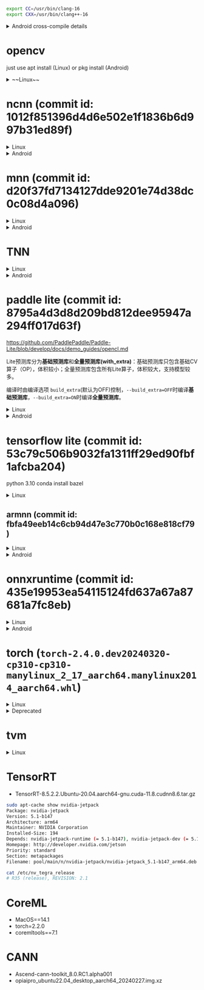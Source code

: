 ```bash
export CC=/usr/bin/clang-16
export CXX=/usr/bin/clang++-16
```

<details>
<summary>Android cross-compile details</summary>

```bash
# 6. (可选) 删除 debug 编译参数，减小二进制体积 参照 https://github.com/android/ndk/issues/243
# 用编辑器打开 $ANDROID_NDK/build/cmake/android.toolchain.cmake 删除 "-g" 这行
# 或者打开 $ANDROID_NDK/build/cmake/android-legacy.toolchain.cmake (Android NDK r23c及以上版本) 执行同样的操作
list(APPEND ANDROID_COMPILER_FLAGS
  -g
  -DANDROID
  ...
```
</details>

# opencv

just use apt install (Linux) or pkg install (Android)

<details>
<summary>~~Linux~~</summary>

- [OpenCV Basics - Others](https://wykvictor.github.io/2018/08/01/OpenCV-6.html)
- [rebuild your opencv4 from source with "add_definitions(-D_GLIBCXX_USE_CXX11_ABI=0)", have fun.](https://github.com/opencv/opencv/issues/13000#issuecomment-452150611)

```bash
git clone https://github.com/opencv/opencv.git --depth=1
cd opencv
mkdir build && cd build
cmake -D CMAKE_INSTALL_PREFIX=../install ..
make install -j`nproc`
cd ../install
vim opencv4.pc
export PKG_CONFIG_PATH=/opencv/install
```

`vim CMakeLists.txt`

```diff
diff --git a/CMakeLists.txt b/CMakeLists.txt
index 40d80e1..c7019c1 100644
--- a/CMakeLists.txt
+++ b/CMakeLists.txt
@@ -554,6 +554,7 @@ if(ENABLE_IMPL_COLLECTION)
   add_definitions(-DCV_COLLECT_IMPL_DATA)
 endif()

+add_definitions(-D_GLIBCXX_USE_CXX11_ABI=0)
 if(OPENCV_DISABLE_FILESYSTEM_SUPPORT)
   add_definitions(-DOPENCV_HAVE_FILESYSTEM_SUPPORT=0)
 endif()

```

```log
# Package Information for pkg-config

Name: OpenCV
Description: Open Source Computer Vision Library
Version: 4.8.0
Libs: -L/opencv/install/lib -lopencv_imgproc -lopencv_imgcodecs -lopencv_core -lopencv_dnn
Libs.private: -ldl -lm -lpthread -lrt
Cflags: -I/opencv/install/include/opencv4
```
</details>

# ncnn (commit id: 1012f851396d4d6e502e1f1836b6d997b31ed89f)

<details>
<summary>Linux</summary>

```bash
# will use openmp lib to enable multi-threads
sudo apt install libomp-16-dev
git clone https://github.com/Tencent/ncnn.git #--depth=1
cd ncnn
#git submodule sync
git submodule update --init --recursive
mkdir -p build && cd build
export LDFLAGS="-L/usr/lib/llvm-16/lib"
export CPPFLAGS="-I/usr/lib/llvm-16/include"
/usr/bin/cmake -D NCNN_SHARED_LIB=ON -D NCNN_VULKAN=ON .. -D CMAKE_BUILD_TYPE=Release \
-D CMAKE_INSTALL_PREFIX=../install -D NCNN_BUILD_BENCHMARK=OFF
make install -j`nproc`
```

```bash
# conda activate # use conda env
cd tools/pnnx
# pip install torch
# remove protobuf & libprotobuf package
mkdir build && cd build
cmake ..
make -j`nproc`
```
</details>

<details>
<summary>Android</summary>

```bash
export ANDROID_NDK=$PWD/android-ndk-r22b
mkdir build && cd build
cmake -DCMAKE_TOOLCHAIN_FILE="$ANDROID_NDK/build/cmake/android.toolchain.cmake" \
    -DANDROID_ABI="arm64-v8a" \
    -DANDROID_PLATFORM=android-24 -DNCNN_VULKAN=ON .. \
    -D CMAKE_INSTALL_PREFIX=../install -D NCNN_SHARED_LIB=ON

make install -j`nproc`
```

</details>

# mnn (commit id: d20f37fd7134127dde9201e74d38dc0c08d4a096)

<details>
<summary>Linux</summary>

```bash
git clone https://github.com/alibaba/MNN.git #--depth=1
cd MNN
mkdir -p build && build
cmake -D CMAKE_BUILD_TYPE=Release -D MNN_VULKAN=ON -D MNN_OPENCL=ON .. \
-D CMAKE_INSTALL_PREFIX=../install -D MNN_SEP_BUILD=OFF -D MNN_ARM82=ON #-D MNN_OPENGL=ON
make install -j`nproc`

-D MNN_BUILD_CONVERTER=ON
-D MNN_BUILD_BENCHMARK=ON
-D MNN_BUILD_DEMO=ON
-D MNN_BUILD_QUANTOOLS=ON
```

```diff
diff --git a/CMakeLists.txt b/CMakeLists.txt
index a5b42a7..a5294ea 100644
--- a/CMakeLists.txt
+++ b/CMakeLists.txt
@@ -267,7 +267,7 @@ if(CMAKE_SYSTEM_NAME MATCHES "^Linux")
     set(CMAKE_CXX_FLAGS "${CMAKE_CXX_FLAGS} -D__STRICT_ANSI__")
     if (CMAKE_CXX_COMPILER_ID STREQUAL "Clang")
       # This is to workaround libgcc.a
-      set(CMAKE_CXX_FLAGS "${CMAKE_CXX_FLAGS} -stdlib=libc++")
+      # set(CMAKE_CXX_FLAGS "${CMAKE_CXX_FLAGS} -stdlib=libc++")
     endif()
     if(CMAKE_SYSTEM_PROCESSOR MATCHES "^armv7")
         add_definitions(-mfpu=neon)    #please define in project/cross-compile/arm.toolchain.cmake
```

```diff
diff --git a/source/backend/opencl/core/OpenCLBackend.cpp b/source/backend/opencl/core/OpenCLBackend.cpp
index 4457595..3f3ed91 100644
--- a/source/backend/opencl/core/OpenCLBackend.cpp
+++ b/source/backend/opencl/core/OpenCLBackend.cpp
@@ -467,7 +467,8 @@ Execution* OpenCLBackend::onCreate(const std::vector<Tensor*>& inputs, const std
         #endif
         return NULL;
     }
-    if (iter == creators->end()) {
+    // if (op->type() == 77) printf("op 77\n");
+    if (iter == creators->end() || mPrecision != BackendConfig::Precision_High && op->type() == 77) {
         mDevideOpRecord = true;
         #ifdef OPENCL_FALLBACK_LOG
         if (nullptr != op->name()) {
```

</details>

<details>
<summary>Android</summary>

```bash
## way 1: native build
#pkg install mesa-dev # for opengl
cmake -D CMAKE_BUILD_TYPE=Release -D MNN_USE_LOGCAT=false -D MNN_VULKAN=ON -D MNN_OPENCL=ON .. \
-D CMAKE_INSTALL_PREFIX=../install -DMNN_BUILD_FOR_ANDROID_COMMAND=true -DNATIVE_LIBRARY_OUTPUT=. -DNATIVE_INCLUDE_OUTPUT=.  -D MNN_SEP_BUILD=OFF -D MNN_ARM82=ON #-D MNN_OPENGL=ON
make install -j`nproc`
## way 2: cross build
cd project/android
vim build_64.sh
#######################################################
#!/bin/bash
cmake ../../../ \
-DCMAKE_TOOLCHAIN_FILE=$ANDROID_NDK/build/cmake/android.toolchain.cmake \
-DCMAKE_BUILD_TYPE=Release \
-DANDROID_ABI="arm64-v8a" \
-DMNN_USE_LOGCAT=false \
-DANDROID_PLATFORM=android-24  \
-DMNN_BUILD_FOR_ANDROID_COMMAND=true \
-D MNN_OPENCL=ON -D MNN_VULKAN=ON -D MNN_ARM82=ON -D MNN_NNAPI=ON\
-D MNN_SEP_BUILD=OFF -D CMAKE_INSTALL_PREFIX=../install \
-DNATIVE_LIBRARY_OUTPUT=. -DNATIVE_INCLUDE_OUTPUT=.

-D MNN_BUILD_BENCHMARK=ON

make install -j32
#######################################################
export ANDROID_NDK=<prefix>/android-ndk-r22b
mkdir build && cd build && ../build_64.sh
```
</details>

# TNN

<details>
<summary>Linux</summary>

```bash
git clone https://github.com/Tencent/TNN.git # --depth=1

sudo apt install protobuf-compiler
sudo apt install libprotoc-dev
sudo apt install libomp-16-dev # also for runtime
export LDFLAGS="-L/usr/lib/llvm-16/lib"
export CPPFLAGS="-I/usr/lib/llvm-16/include"
# see https://github.com/YingkunZhou/EdgeTransformerPerf/wiki/tnn for more details
mkdir -p build && cd build
cmake -D CMAKE_BUILD_TYPE=Release \
-D CMAKE_SYSTEM_NAME=Linux \
-D CMAKE_C_COMPILER=clang-16 \
-D CMAKE_CXX_COMPILER=clang++-16 \
-D TNN_ARM_ENABLE=ON \
-D TNN_ARM82_ENABLE=ON \
-D TNN_TEST_ENABLE=ON \
-D TNN_CPU_ENABLE=ON \
-D TNN_RK_NPU_ENABLE=OFF \
-D TNN_OPENMP_ENABLE=ON \
-D TNN_OPENCL_ENABLE=ON \
-D CMAKE_SYSTEM_PROCESSOR=aarch64 \
-D CMAKE_INSTALL_PREFIX=../install \
-D TNN_BUILD_SHARED=ON .. \
# -D TNN_CUDA_ENABLE=ON -D TNN_TENSORRT_ENABLE=ON

make -j`nproc`

mkdir -p ../install/include && mkdir -p ../install/lib
cp -a libTNN.so* ../install/lib
cp -r ../include/tnn ../install/include
---

cd TNN/tools/convert2tnn
./build.sh
```

```diff
diff --git a/source/tnn/device/cuda/CMakeLists.txt b/source/tnn/device/cuda/CMakeLists.txt
index 03dc534..9be59fb 100644
--- a/source/tnn/device/cuda/CMakeLists.txt
+++ b/source/tnn/device/cuda/CMakeLists.txt
@@ -16,6 +16,7 @@ include_directories($ENV{CUDNN_ROOT_DIR}/include)

 set(TARGET_ARCH "-gencode arch=compute_75,code=sm_75 \
                  -gencode arch=compute_70,code=sm_70 \
+                 -gencode arch=compute_87,code=sm_87 \
                  -gencode arch=compute_61,code=sm_61 \
                  -gencode arch=compute_60,code=sm_60 \
                  -gencode arch=compute_53,code=sm_53")
diff --git a/source/tnn/utils/data_type_utils.cc b/source/tnn/utils/data_type_utils.cc
index 1b11af6..febf16f 100644
--- a/source/tnn/utils/data_type_utils.cc
+++ b/source/tnn/utils/data_type_utils.cc
@@ -15,6 +15,7 @@
 #include "tnn/utils/data_type_utils.h"
 #include <limits.h>
 #include "tnn/core/macro.h"
+#include <cstdint>

 namespace TNN_NS {


```

```diff
diff --git a/third_party/flatbuffers/src/idl_gen_rust.cpp b/third_party/flatbuffers/src/idl_gen_rust.cpp
index 455780cd..6082a02a 100644
--- a/third_party/flatbuffers/src/idl_gen_rust.cpp
+++ b/third_party/flatbuffers/src/idl_gen_rust.cpp
@@ -496,7 +496,6 @@ class RustGenerator : public BaseGenerator {
     // example: f(A, D::E)          -> super::D::E
     // does not include leaf object (typically a struct type).

-    size_t i = 0;
     std::stringstream stream;

     auto s = src->components.begin();
@@ -507,7 +506,6 @@ class RustGenerator : public BaseGenerator {
       if (*s != *d) { break; }
       ++s;
       ++d;
-      ++i;
     }

     for (; s != src->components.end(); ++s) { stream << "super::"; }
diff --git a/tools/converter/source/onnx/onnx_utils.h b/tools/converter/source/onnx/onnx_utils.h
index 27f42bed..403960eb 100644
--- a/tools/converter/source/onnx/onnx_utils.h
+++ b/tools/converter/source/onnx/onnx_utils.h
@@ -17,6 +17,7 @@

 #include <cassert>
 #include <vector>
+#include <cmath>

 #include "onnx.pb.h"
 #include "onnx_proxy_graph.h"
diff --git a/tools/dynamic_range_quantization/utils.h b/tools/dynamic_range_quantization/utils.h
index 3de8d35d..0574b318 100644
--- a/tools/dynamic_range_quantization/utils.h
+++ b/tools/dynamic_range_quantization/utils.h
@@ -13,6 +13,7 @@
 // specific language governing permissions and limitations under the License.
 #include "tnn/core/macro.h"
 #include "tnn/interpreter/raw_buffer.h"
+#include <cmath>

 namespace TNN_NS {

diff --git a/tools/onnx2tnn/src/core/onnx_fuse/onnx2tnn_fuse_gelu.cc b/tools/onnx2tnn/src/core/onnx_fuse/onnx2tnn_fuse_gelu.cc
index 04f888eb..b3716387 100644
--- a/tools/onnx2tnn/src/core/onnx_fuse/onnx2tnn_fuse_gelu.cc
+++ b/tools/onnx2tnn/src/core/onnx_fuse/onnx2tnn_fuse_gelu.cc
@@ -13,6 +13,7 @@
 // specific language governing permissions and limitations under the License.

 #include <algorithm>
+#include <cmath>

 #include "onnx2tnn.h"

```
</details>

<details>
<summary>Android</summary>

```bash
mkdir build && cd build
cmake \
-D CMAKE_TOOLCHAIN_FILE=$ANDROID_NDK/build/cmake/android.toolchain.cmake \
-D ANDROID_ABI="arm64-v8a" \
-D ANDROID_PLATFORM=android-24 \
-D BUILD_FOR_ANDROID_COMMAND=true \
-D TNN_ARM_ENABLE=ON \
-D TNN_ARM82_ENABLE=ON \
-D TNN_TEST_ENABLE=ON \
-D TNN_CPU_ENABLE=ON \
-D TNN_RK_NPU_ENABLE=OFF \
-D TNN_OPENMP_ENABLE=ON \
-D TNN_OPENCL_ENABLE=ON \
-D CMAKE_SYSTEM_PROCESSOR=aarch64 \
-D CMAKE_INSTALL_PREFIX=../install \
-D TNN_BUILD_SHARED=ON ..

make -j`nproc`

mkdir -p ../install/include && mkdir -p ../install/lib
cp -a libTNN.so* ../install/lib
cp -r ../include/tnn ../install/include
```
</details>

# paddle lite (commit id: 8795a4d3d8d209bd812dee95947a294ff017d63f)

https://github.com/PaddlePaddle/Paddle-Lite/blob/develop/docs/demo_guides/opencl.md

Lite预测库分为**基础预测库**和**全量预测库(with_extra)**：基础预测库只包含基础CV算子（OP），体积较小；全量预测库包含所有Lite算子，体积较大，支持模型较多。

编译时由编译选项 `build_extra`(默认为OFF)控制，`--build_extra=OFF`时编译**基础预测库**，`--build_extra=ON`时编译**全量预测库**。

<details>
<summary>Linux</summary>

build_linux.sh: NUM_PROC=32

```bash
git clone https://github.com/PaddlePaddle/Paddle-Lite.git #--depth=1
cd Paddle-Lite
./lite/tools/build_linux.sh --arch=armv8 --with_extra=ON --toolchain=clang \
--with_exception=ON --with_opencl=ON --with_arm82_fp16=ON
### for cortex-a73 and below
./lite/tools/build_linux.sh --arch=armv8 --with_extra=ON --toolchain=clang \
--with_exception=ON --with_opencl=ON #--with_arm82_fp16=ON
```

```diff
--- a/lite/tools/build_linux.sh
+++ b/lite/tools/build_linux.sh
@@ -344,9 +344,6 @@ function make_publish_so {
         build_dir=${build_dir}.kunlunxin_xpu
     fi

-    if [ -d $build_dir ]; then
-        rm -rf $build_dir
-    fi
     mkdir -p $build_dir
     cd $build_dir
```

[how to convert model](https://github.com/YingkunZhou/EdgeTransformerPerf/wiki/paddlelite#how-to-convert-model)

```bash
./lite/tools/build.sh build_optimize_tool
```

```diff
diff --git a/src/google/protobuf/compiler/java/java_file.cc b/src/google/protobuf/compiler/java/java_file.cc
index 3cbc530eb..0eb0da19a 100644
--- a/src/google/protobuf/compiler/java/java_file.cc
+++ b/src/google/protobuf/compiler/java/java_file.cc
@@ -65,7 +65,7 @@ namespace java {
 namespace {

 struct FieldDescriptorCompare {
-  bool operator ()(const FieldDescriptor* f1, const FieldDescriptor* f2) {
+  bool operator ()(const FieldDescriptor* f1, const FieldDescriptor* f2) const {
     if(f1 == NULL) {
       return false;
     }
```

</details>

<details>
<summary>Android</summary>

```bash
export NDK_ROOT=$PWD/android-ndk-r22b
./lite/tools/build_android.sh --arch=armv8 --with_extra=ON --toolchain=clang \
--with_exception=ON --with_opencl=ON --with_java=OFF --android_api_level=24 --with_arm82_fp16=ON
```

build_android.sh: NUM_PROC=32

</details>

# tensorflow lite (commit id: 53c79c506b9032fa1311ff29ed90fbf1afcba204)

python 3.10 conda install bazel

<details>
<summary>Linux</summary>

```bash
# use conda in order to use bazel. By the way, I dislike bazel
conda activate
conda install bazel==6.3.0 --yes
git clone https://github.com/google/flatbuffers.git #--depth=1
git clone https://github.com/tensorflow/tensorflow.git #--depth=1
export BASEDIR=$PWD
cd tensorflow
./configure
# choose clang, and use -O3 option
bazel build --verbose_failures -c opt //tensorflow/lite:tensorflowlite --define tflite_with_xnnpack=true --define tflite_with_xnnpack_qs8=true # --jobs 8 #--define xnn_enable_qs8=true
bazel build --verbose_failures -c opt --config=monolithic tensorflow/lite/delegates/flex:tensorflowlite_flex --define tflite_with_xnnpack=true --define tflite_with_xnnpack_qs8=true # --jobs 8

mkdir -p install/include/tensorflow
cp -r tensorflow/lite install/include/tensorflow
cp -r tensorflow/core install/include/tensorflow # for armnn
cp -r $BASEDIR/flatbuffers/include/flatbuffers install/include
mkdir -p install/include/armnn
cp -r $BASEDIR/armnn/include  install/include/armnn
cp -r $BASEDIR/armnn/delegate install/include/armnn
find install/include/ ! \( -name '*.h*' \) -type f -exec rm -f {} +

mkdir -p install/lib
cp bazel-bin/tensorflow/lite/libtensorflowlite.so install/lib
cp bazel-bin/tensorflow/lite/delegates/flex/libtensorflowlite_flex.so install/lib
#armnn
cp bazel-bin/libtensorflow_lite_all.so  install/lib
cp -a $BASEDIR/armnn/build/libarmnn.so* install/lib
cp -a $BASEDIR/armnn/build/delegate/libarmnnDelegate.so*  install/lib
#flatbuffer
cp -a $BASEDIR/flatbuffers/install/lib/libflatbuffers.so* install/lib

## gpu support
# sudo apt install libgles2-mesa-dev libegl1-mesa-dev xorg-dev
bazel build -s -c opt --copt -DMESA_EGL_NO_X11_HEADERS --copt -DEGL_NO_X11 tensorflow/lite/delegates/gpu:libtensorflowlite_gpu_delegate.so
cp bazel-bin/tensorflow/lite/delegates/gpu/libtensorflowlite_gpu_delegate.so install/lib

## optional
bazel build -c opt --config=monolithic tensorflow/lite/tools/benchmark:benchmark_model_plus_flex --jobs 8
mkdir -p install/bin
cp bazel-bin/tensorflow/lite/tools/benchmark/benchmark_model_plus_flex install/bin
```

</details>

## armnn (commit id: fbfa49eeb14c6cb94d47e3c770b0c168e818cf79)

<details>
<summary>Linux</summary>

```log
vim BUILD

cc_binary(
     name = "libtensorflow_lite_all.so",
     linkshared = 1,
     deps = [
         "//tensorflow/lite:framework",
         "//tensorflow/lite/kernels:builtin_ops",
     ],
)
```

```bash
bazel build --config=opt --config=monolithic --strip=always libtensorflow_lite_all.so
cd $BASEDIR/flatbuffers
mkdir build && cd build
cmake .. -D CMAKE_INSTALL_PREFIX=../install -D FLATBUFFERS_BUILD_SHAREDLIB=ON
make install -j32
cd $BASEDIR
git clone https://review.mlplatform.org/ml/ComputeLibrary #--depth=1
cd ComputeLibrary/
# git checkout <tag_name> # e.g. v20.11
# The machine used for this guide only has a Neon CPU which is why I only have "neon=1" but if
# your machine has an arm Gpu you can enable that by adding `opencl=1 embed_kernels=1 to the command below
scons arch=arm64-v8a neon=1 extra_cxx_flags="-fPIC" benchmark_tests=0 validation_tests=0 -j 32
scons arch=arm64-v8.2-a neon=1 extra_cxx_flags="-fPIC" benchmark_tests=0 validation_tests=0 -j 32
scons arch=arm64-v8a neon=1 opencl=1 embed_kernels=1 extra_cxx_flags="-fPIC" benchmark_tests=0 validation_tests=0 -j 32
scons arch=arm64-v8.2-a neon=1 opencl=1 embed_kernels=1 extra_cxx_flags="-fPIC" benchmark_tests=0 validation_tests=0 -j 32
```

Here we use arm linux env natively.

```diff
--- a/SConstruct
+++ b/SConstruct
@@ -373,7 +373,7 @@ else: # NONE "multi_isa" builds
-if 'x86' not in env['arch']:
+if 'arm' not in env['arch']:
     if env['estate'] == '32':
         if env['os'] == 'linux':
             auto_toolchain_prefix = "arm-linux-gnueabihf-" if 'v7' in env['arch'] else "armv8l-linux-gnueabihf-"
```

```bash
conda activate # bazel env will give java support!
cd $BASEDIR
git clone "https://review.mlplatform.org/ml/armnn" --depth=1
cd armnn
# git checkout <branch_name> # e.g. branches/armnn_20_11
mkdir build && cd build
# if you've got an arm Gpu add `-DARMCOMPUTECL=1` to the command below
cmake .. -DARMCOMPUTE_ROOT=$BASEDIR/ComputeLibrary \
         -DBUILD_UNIT_TESTS=0 \
         -DBUILD_ARMNN_TFLITE_DELEGATE=1 \
         -DTENSORFLOW_ROOT=$BASEDIR/tensorflow \
         -DTFLITE_LIB_ROOT=$BASEDIR/tensorflow/bazel-bin \
         -DFLATBUFFERS_ROOT=$BASEDIR/flatbuffers/install \
         -DCMAKE_CXX_FLAGS="-Wno-error=missing-field-initializers -Wno-error=deprecated-declarations" \
         -DARMCOMPUTENEON=1 -DARMCOMPUTECL=1
make -j32
```

</details>


<details>
<summary>Android</summary>

For armnn, pre-download all repos latest

```diff
diff --git a/scripts/build_android_ndk_guide.sh b/scripts/build_android_ndk_guide.sh
index a364d4d..d260528 100755
--- a/scripts/build_android_ndk_guide.sh
+++ b/scripts/build_android_ndk_guide.sh
@@ -110,14 +110,14 @@ function GetAndBuildCmake319 {
 function GetAndBuildFlatbuffers {
     cd $WORKING_DIR

-    if [[ ! -d flatbuffers-23.5.26 ]]; then
+    if [[ ! -d flatbuffers ]]; then
         echo "+++ Getting Flatbuffers"
         wget https://github.com/google/flatbuffers/archive/v23.5.26.tar.gz
         tar xf v23.5.26.tar.gz
     fi
     #Build FlatBuffers
     echo "+++ Building x86 Flatbuffers library"
-    cd $WORKING_DIR/flatbuffers-23.5.26
+    cd $WORKING_DIR/flatbuffers

     rm -f CMakeCache.txt

@@ -135,7 +135,7 @@ function GetAndBuildFlatbuffers {
     make all install -j16

     echo "+++ Building Android Flatbuffers library"
-    cd $WORKING_DIR/flatbuffers-23.5.26
+    cd $WORKING_DIR/flatbuffers

     rm -f CMakeCache.txt

@@ -211,7 +211,7 @@ function GetAndBuildComputeLibrary {
     cd $WORKING_DIR/ComputeLibrary

     echo "+++ Building Compute Library"
-    scons toolchain_prefix=llvm- compiler_prefix=aarch64-linux-android$ANDROID_API- arch=arm64-v8a neon=$ACL_NEON opencl=$ACL_CL embed_kernels=$ACL_CL extra_cxx_flags="-fPIC" \
+    scons toolchain_prefix=llvm- compiler_prefix=aarch64-linux-android$ANDROID_API- arch=arm64-v8.2-a neon=$ACL_NEON opencl=$ACL_CL embed_kernels=$ACL_CL extra_cxx_flags="-fPIC" \
     benchmark_tests=0 validation_tests=0 os=android -j16
 }

```

```bash
./armnn/scripts/build_android_ndk_guide.sh
```

For tflite

```bash
# prepare ndk
wget https://dl.google.com/android/repository/android-ndk-r25-linux.zip
unzip android-ndk-r25-linux.zip
wget https://mirrors.cloud.tencent.com/AndroidSDK/commandlinetools-linux-8512546_latest.zip
unzip commandlinetools-linux-8512546_latest.zip
mkdir android-sdk && cd android-sdk
mkdir cmdline-tools
mv ../cmdline-tools/ cmdline-tools/latest
./cmdline-tools/latest/bin/sdkmanager "platform-tools" "platforms;android-33" "build-tools;34.0.0"
# prepare sdk
cd tensorflow
./configure
# compiler use gcc, if use clang, some normal headers cannot find!!!
# api choose 30

## build xnnpack
bazel build --verbose_failures -c opt --config=android_arm64 //tensorflow/lite:tensorflowlite --define tflite_with_xnnpack=true --define tflite_with_xnnpack_qs8=true
bazel build --verbose_failures -c opt --config=android_arm64 --config=monolithic tensorflow/lite/delegates/flex:tensorflowlite_flex --define tflite_with_xnnpack=true --define tflite_with_xnnpack_qs8=true

## build gpu
bazel build -c opt --config=android_arm64 tensorflow/lite/delegates/gpu:libtensorflowlite_gpu_delegate.so

## build nnapi
bazel build -c opt --config=android_arm64 //tensorflow/lite/nnapi:nnapi_util
bazel build -c opt --config=android_arm64 //tensorflow/lite/nnapi:nnapi_implementation
bazel build -c opt --config=android_arm64 //tensorflow/lite/delegates/nnapi:nnapi_delegate_no_nnapi_implementation

mkdir -p install/include/tensorflow
cp -r tensorflow/lite install/include/tensorflow
cp -r tensorflow/core install/include/tensorflow # for armnn
cp -r $BASEDIR/flatbuffers/include/flatbuffers install/include
mkdir -p install/include/armnn
cp -r $BASEDIR/armnn/include  install/include/armnn
cp -r $BASEDIR/armnn/delegate install/include/armnn
find install/include/ ! \( -name '*.h*' \) -type f -exec rm -f {} +

mkdir -p install/lib
cp bazel-bin/tensorflow/lite/libtensorflowlite.so install/lib
cp bazel-bin/tensorflow/lite/delegates/flex/libtensorflowlite_flex.so install/lib
cp bazel-bin/tensorflow/lite/delegates/gpu/libtensorflowlite_gpu_delegate.so install/lib
cp bazel-bin/tensorflow/lite/nnapi/libnnapi_implementation.so install/lib
cp bazel-bin/tensorflow/lite/nnapi/libnnapi_util.so install/lib
cp bazel-bin/tensorflow/lite/delegates/nnapi/libnnapi_delegate_no_nnapi_implementation.so install/lib

#armnn
cp -a $BASEDIR/armnn/build/libarmnn.so* install/lib
cp -a $BASEDIR/armnn/build/delegate/libarmnnDelegate.so*  install/lib

```

</details>

# onnxruntime (commit id: 435e19953ea54115124fd637a67a87681a7fc8eb)

<details>
<summary>Linux</summary>

```bash
export BASEDIR=$PWD
git clone https://github.com/microsoft/onnxruntime.git --depth=1
cd onnxruntime
#git submodule sync
git submodule update --init --recursive
./build.sh --config Release --use_xnnpack --build_shared_lib --parallel --compile_no_warning_as_error --skip_tests # --use_dnnl
cd build/Linux/Release
## TO keep the directory structure the same as github release tar pacakge
DESTDIR=../onnxruntime make install -j`nproc`
cd ../onnxruntime
mv usr/local/include/onnxruntime/ include
mv usr/local/lib .
rm -rf usr

## onednn
# cp ../../../include/onnxruntime/core/providers/dnnl/dnnl_provider_options.h include
# cp -a ../Release/dnnl/install/* .

## acl
cd $BASEDIR
git clone https://github.com/ARM-software/ComputeLibrary.git -b v23.08 --depth 1 --shallow-submodules
scons arch=arm64-v8.2-a neon=1 extra_cxx_flags="-fPIC" benchmark_tests=0 validation_tests=0 -j 32 debug=0
cd -
./build.sh --config Release --use_xnnpack --use_acl --acl_home $BASEDIR/ComputeLibrary --acl_libs $BASEDIR/ComputeLibrary/build --build_shared_lib --parallel --compile_no_warning_as_error --skip_tests
cp -a ../../../../ComputeLibrary/build/*.so lib
cp ../../../include/onnxruntime/core/providers/acl/acl_provider_factory.h include
```

```diff
diff --git a/cmake/CMakeLists.txt b/cmake/CMakeLists.txt
index 34e7687..282123a 100644
--- a/cmake/CMakeLists.txt
+++ b/cmake/CMakeLists.txt
@@ -1134,18 +1134,13 @@ if (onnxruntime_USE_ACL OR onnxruntime_USE_ACL_1902 OR onnxruntime_USE_ACL_1905
         IMPORTED_NO_SONAME 1
         IMPORTED_LOCATION "${onnxruntime_ACL_LIBS}/libarm_compute.so")

-    add_library(arm_compute_core SHARED IMPORTED)
-    set_target_properties(arm_compute_core PROPERTIES
-        IMPORTED_NO_SONAME 1
-        IMPORTED_LOCATION "${onnxruntime_ACL_LIBS}/libarm_compute_core.so")
-
     add_library(arm_compute_graph SHARED IMPORTED)
     set_target_properties(arm_compute_graph PROPERTIES
         IMPORTED_NO_SONAME 1
         IMPORTED_LOCATION "${onnxruntime_ACL_LIBS}/libarm_compute_graph.so")
   endif()

-  list(APPEND onnxruntime_EXTERNAL_LIBRARIES arm_compute arm_compute_core arm_compute_graph)
+  list(APPEND onnxruntime_EXTERNAL_LIBRARIES arm_compute arm_compute_graph)

 endif()

@@ -1164,11 +1159,6 @@ if (onnxruntime_USE_ARMNN)
         IMPORTED_NO_SONAME 1
         IMPORTED_LOCATION "${onnxruntime_ACL_LIBS}/libarm_compute.so")

-    add_library(arm_compute_core SHARED IMPORTED)
-    set_target_properties(arm_compute_core PROPERTIES
-        IMPORTED_NO_SONAME 1
-        IMPORTED_LOCATION "${onnxruntime_ACL_LIBS}/libarm_compute_core.so")
-
     add_library(arm_compute_graph SHARED IMPORTED)
     set_target_properties(arm_compute_graph PROPERTIES
         IMPORTED_NO_SONAME 1
@@ -1182,7 +1172,7 @@ if (onnxruntime_USE_ARMNN)
         IMPORTED_LOCATION "${onnxruntime_ARMNN_LIBS}/libarmnn.so")
   endif()

-  list(APPEND onnxruntime_EXTERNAL_LIBRARIES armnn arm_compute arm_compute_core arm_compute_graph)
+  list(APPEND onnxruntime_EXTERNAL_LIBRARIES armnn arm_compute arm_compute_graph)
 endif()

 if (onnxruntime_USE_DNNL)
diff --git a/tools/ci_build/build.py b/tools/ci_build/build.py
index b2040b2..691b948 100644
--- a/tools/ci_build/build.py
+++ b/tools/ci_build/build.py
@@ -638,8 +638,8 @@ def parse_arguments():
     parser.add_argument(
         "--use_acl",
         nargs="?",
-        const="ACL_1905",
-        choices=["ACL_1902", "ACL_1905", "ACL_1908", "ACL_2002", "ACL_2308"],
+        const="ACL_2308",
+        choices=["ACL_2308"],
         help="Build with ACL for ARM architectures.",
     )
     parser.add_argument("--acl_home", help="Path to ACL home dir")
```

## Tensorrt

```bash
./build.sh --config Release --build_shared_lib --parallel --skip_tests --use_cuda --cuda_home /usr/local/cuda --cudnn_home /usr/local/cuda --use_tensorrt --tensorrt_home /usr/local/cuda --cmake_extra_defines onnxruntime_DISABLE_FLOAT8_TYPES=ON
```

</details>


<details>
<summary>Android</summary>

```bash
export BASEDIR=$PWD
export ANDROID_NDK=$BASEDIR/android-ndk-r26b
export ANDROID_SDK=$BASEDIR/android-sdk
cd onnxruntime
./build.sh --use_nnapi --use_xnnpack --use_acl --acl_home $BASEDIR/ComputeLibrary --acl_libs $BASEDIR/ComputeLibrary/build --use_qnn --qnn_home /opt/qcom --config Release --android --android_sdk_path $ANDROID_SDK --android_ndk_path $ANDROID_NDK --android_abi arm64-v8a --android_api 30 --build_shared_lib --parallel --compile_no_warning_as_error --skip_submodule_sync --skip_tests
cd build/Android/Release
## TO keep the directory structure the same as github release tar pacakge
DESTDIR=../onnxruntime make install -j`nproc`
cd ../onnxruntime
mv usr/local/include/onnxruntime/ include
mv usr/local/lib .
rm -rf usr
cp -a /opt/qcom/aistack/qnn/2.19.0.240124/lib/aarch64-android/* lib
cp -a ../../../../ComputeLibrary/build/*.so lib
cp ../../../include/onnxruntime/core/providers/acl/acl_provider_factory.h include
cp ../../../include/onnxruntime/core/providers/nnapi/nnapi_provider_factory.h include
```

</details>

# torch (`torch-2.4.0.dev20240320-cp310-cp310-manylinux_2_17_aarch64.manylinux2014_aarch64.whl`)

<details>
<summary>Linux</summary>

**we finally use [aarch64_ci_build.sh](https://github.com/pytorch/builder/blob/main/aarch64_linux/aarch64_ci_build.sh) methods to build pytorch**

```dockerfile
FROM ubuntu:20.04
ARG default_py_version=3.8
ENV PY_VERSION="${default_py_version}"

RUN if ! [ "$(arch)" = "aarch64" ] ; then exit 1; fi

ENV TZ=Asia/Shanghai \
    DEBIAN_FRONTEND=noninteractive

RUN apt-get -y update
RUN apt-get -y upgrade
RUN apt-get -y install \
     accountsservice apport at autoconf bc build-essential cpufrequtils curl ethtool \
     g++-10 gcc-10 gettext-base gfortran-10 git iproute2 iputils-ping lxd libbz2-dev \
     libc++-dev libcgal-dev libffi-dev libfreetype6-dev libhdf5-dev libjpeg-dev \
     liblzma-dev libncurses5-dev libncursesw5-dev libopenblas-dev libopencv-dev libpng-dev \
     libreadline-dev libsox-fmt-all libsqlite3-dev libssl-dev libxml2-dev libxslt-dev locales \
     lsb-release lvm2 moreutils net-tools open-iscsi openjdk-8-jdk openssl pciutils policykit-1 \
     python${PY_VERSION} python${PY_VERSION}-dev python${PY_VERSION}-distutils python${PY_VERSION}-venv \
     python3-pip python-openssl rsync rsyslog snapd scons sox ssh sudo time udev unzip ufw \
     uuid-runtime vim wget xz-utils zip zlib1g-dev zsh

RUN update-alternatives --install /usr/bin/gcc gcc /usr/bin/gcc-10 1 && \
    update-alternatives --install /usr/bin/g++ g++ /usr/bin/g++-10 1 && \
    update-alternatives --install /usr/bin/gfortran gfortran /usr/bin/gfortran-10 1 && \
    update-alternatives --install /usr/bin/python python /usr/bin/python3 1 && \
    update-alternatives --install /usr/bin/pip pip /usr/bin/pip3 1

WORKDIR /work
```

编译ACL需要gcc>=10，不然会报错：`fatal error: arm_sve.h: No such file or directory`

```bash
docker build . -f Dockerfile -t <image name>
# --name set container name
docker run --name pytorch --hostname pytorch -v <mount local dir>:/work -it <image name> zsh
docker start pytorch
docker exec -it pytorch zsh

export CMAKE_BUILD_PARALLEL_LEVEL=4 # set thread number to build pytorch
# https://github.com/pytorch/pytorch/issues/29327
export USE_QNNPACK=ON
export USE_PYTORCH_QNNPACK=ON
export USE_MPI=0

DESIRED_PYTHON="3.8" ./aarch64_ci_build.sh

cd /pytorch
cp /acl/build/libarm_compute.so       /pytorch/torch/lib
cp /acl/build/libarm_compute_graph.so /pytorch/torch/lib
cp /acl/build/libarm_compute_core.so  /pytorch/torch/lib
# wget http://mirror.archlinuxarm.org/aarch64/extra/ openblas-0.3.26-3-aarch64.pkg.tar.xz
tar openblas-0.3.26-3-aarch64.pkg.tar.xz
cp usr/lib/libopenblas.so.0 /pytorch/torch/lib
rm -rf usr
tar czf torch.tar.gz torch/lib/*.so* torch/include
```

google search: Didn't find engine for operation quantized::conv2d_prepack NoQEngine
- https://github.com/pytorch/pytorch/issues/29327
- https://github.com/pytorch/pytorch/issues/76755

```diff
diff --git a/aten/src/ATen/Context.cpp b/aten/src/ATen/Context.cpp
index 1ec545d..63675a5 100644
--- a/aten/src/ATen/Context.cpp
+++ b/aten/src/ATen/Context.cpp
@@ -286,7 +286,7 @@ bool Context::hasLAPACK() {
 at::QEngine Context::qEngine() const {
   static auto _quantized_engine = []() {
     at::QEngine qengine = at::kNoQEngine;
-#if defined(C10_MOBILE) && defined(USE_PYTORCH_QNNPACK)
+#if defined(USE_PYTORCH_QNNPACK)
     qengine = at::kQNNPACK;
 #endif


```

</details>


<details>
<summary>Deprecated</summary>

pytorch 实在是太TM复杂了！！！而且还强烈依赖openblas库，对性能的影响非常敏感！！！

```bash
git clone https://github.com/google/shaderc --depth=1
cd shaderc
./utils/git-sync-deps
# git clone https://github.com/KhronosGroup/glslang.git third_party/glslang
## https://github.com/KhronosGroup/glslang#2-check-out-external-projects
cd third_party/glslang
git checkout 0c400f67fcf305869c5fb113dd296eca266c9725
cd ../..
mkdir build && cd build
cmake -DCMAKE_BUILD_TYPE=Release -DCMAKE_INSTALL_PREFIX="$(pwd)/install" ..
make install -j32
```

https://github.com/conda-forge/pytorch-cpu-feedstock/blob/main/recipe/conda_build_config.yaml

-- MKL_THREADING = OMP
-- Check OMP with lib /lib/aarch64-linux-gnu/libomp.so and flags -fopenmp=libomp -v
-- MKL_THREADING = OMP
-- Check OMP with lib /lib/aarch64-linux-gnu/libomp.so and flags -fopenmp=libomp -v
-- Found OpenMP_C: -fopenmp=libomp
-- Found OpenMP_CXX: -fopenmp=libomp
-- Found OpenMP: TRUE
-- Adding OpenMP CXX_FLAGS: -fopenmp=libomp
-- Will link against OpenMP libraries: /lib/aarch64-linux-gnu/libomp.so

```bash
sudo apt install libomp-14-dev
cd /usr/lib/aarch64-linux-gnu
sudo ln -s ../llvm-14/lib/libomp.so libomp.so
# pytorch not adjust to clang-16 very much!!!
export CC=/usr/bin/clang-14
export CXX=/usr/bin/clang++-14
#if no ubuntu or no root:
#  wget https://github.com/llvm/llvm-project/releases/download/llvmorg-14.0.6/clang+llvm-14.0.6-aarch64-linux-gnu.tar.xz
#  tar xf clang+llvm-14.0.6-aarch64-linux-gnu.tar.xz
#  export CC=$PWD/clang+llvm-14.0.6-aarch64-linux-gnu/bin/clang
#  export CXX=$PWD/clang+llvm-14.0.6-aarch64-linux-gnu/bin/clang++
#  export LIBRARY_PATH=$PWD/clang+llvm-14.0.6-aarch64-linux-gnu/lib
#  export LD_LIBRARY_PATH=$PWD/clang+llvm-14.0.6-aarch64-linux-gnu/lib
conda create -n pytorch python=3.10 pip
conda activate pytorch
pip install pyyaml
pip install numpy # to enable USE_NUMPY by default
##########
# first you should know how to get pytorch easily
# conda install pytorch # will downlowd libopenblasp-r0.3.23.so which we will needed
pip install timm # will install pytorch and its dependency
##########
git clone https://github.com/pytorch/pytorch --depth=1
#git submodule sync
git submodule update --init --recursive
cd pytorch
python setup.py clean
#export PATH=$HOME/work/shaderc/build/install/bin:$PATH
#BUILD_BINARY=ON BUILD_TEST=0 USE_CUDA=0 USE_VULKAN=1 python setup.py bdist_wheel
BUILD_BINARY=ON BUILD_TEST=0 USE_CUDA=0 python setup.py bdist_wheel
```

```python
import torch
print(*torch.__config__.show().split("\n"), sep="\n")
```

note:
1. use BLAS lib will get 2x performance
2. but unfortunately, the system openblas which installed by `apt install libopenblas-dev` is buggy!!!
```bash
wget http://mirror.archlinuxarm.org/aarch64/extra/openblas-0.3.24-2-aarch64.pkg.tar.xz
tar xf openblas-0.3.24-2-aarch64.pkg.tar.xz
export LD_LIBRARY_PATH=$PWD/usr/lib
```
3. here we use libopenblas.so which contains in [torch-2.1.0.dev20230825-cp310-cp310-manylinux_2_17_aarch64.manylinux2014_aarch64.whl](https://github.com/YingkunZhou/EdgeTransformerPerf/releases/download/v0.0/torch-2.1.0.dev20230825-cp310-cp310-manylinux_2_17_aarch64.manylinux2014_aarch64.whl)

## build with ACL acc

```bash
# https://github.com/aws/aws-graviton-getting-started/blob/main/machinelearning/pytorch.md

export ACL_ROOT_DIR=$HOME/work/ComputeLibrary
export USE_MKLDNN=ON USE_MKLDNN_ACL=ON USE_CUDA=0 BUILD_TEST=0
python setup.py bdist_wheel
```
- https://github.com/aws/aws-graviton-getting-started/blob/main/machinelearning/pytorch.md
- **[the offical methods we choose](https://github.com/pytorch/builder/blob/main/aarch64_linux/build_aarch64_wheel.py)**
- https://github.com/pytorch/pytorch/issues/51039
- https://hub.docker.com/r/armswdev/pytorch-arm-neoverse
- https://github.com/pytorch/xla/blob/master/scripts/build_torch_wheels.sh
- [As for why I want to know this, I want to compile pytorch in the source code to link my self-installed ACLs and find that it is much slower than the torch installed using pip, under the same version of torch.](https://github.com/pytorch/pytorch/issues/97421)
- https://download.pytorch.org/whl/nightly/torch/


- https://github.com/ARM-software/Tool-Solutions/tree/main/docker/pytorch-aarch64
- [Docker必备六大国内镜像](https://segmentfault.com/a/1190000023117518)
https://cr.console.aliyun.com/cn-hangzhou/instances/mirrors


```json
# cat /etc/docker/daemon.json
{
    "max-concurrent-downloads": 1,
    "registry-mirrors": [
        "https://xxx.mirror.aliyuncs.com"
    ]
}
```

```bash
sudo systemctl daemon-reload
sudo systemctl restart docker
```


- [Setup the proxy for Dockerfile building](https://dev.to/zyfa/setup-the-proxy-for-dockerfile-building--4jc8)
```diff
diff --git a/docker/pytorch-aarch64/Dockerfile b/docker/pytorch-aarch64/Dockerfile
index 78334c6..5484033 100644
--- a/docker/pytorch-aarch64/Dockerfile
+++ b/docker/pytorch-aarch64/Dockerfile
@@ -25,6 +25,8 @@ ARG default_py_version=3.10
 FROM ubuntu:22.04 AS pytorch-base
 ARG default_py_version
 ENV PY_VERSION="${default_py_version}"
+ENV http_proxy http://xxx:xxx
+ENV https_proxy http://xxx:xxx

 RUN if ! [ "$(arch)" = "aarch64" ] ; then exit 1; fi

```

</details>


# tvm

<details>
<summary>Linux</summary>

### build host server runtime (we use 13700K)

- nnpack
```bash
git clone --recursive ​https://github.com/Maratyszcza/NNPACK.git
cd NNPACK
# Add PIC option in CFLAG and CXXFLAG to build NNPACK shared library
sed -i "s|gnu99|gnu99 -fPIC|g" CMakeLists.txt
sed -i "s|gnu++11|gnu++11 -fPIC|g" CMakeLists.txt
mkdir build
cd build
cmake -G Ninja -D BUILD_SHARED_LIBS=ON .. -D CMAKE_INSTALL_PREFIX=$PWD/../install -D CMAKE_INSTALL_LIBDIR=lib
ninja; ninja install
```

- tvm (version: v0.14.0)
```bash
conda create -n tvm_py39 python=3.9
conda activate tvm_py39
git clone --recursive https://github.com/apache/tvm tvm
mkdir build
cd build
export NNPACK_PATH=<location dir of nnpack>/NNPACK/install
cp ../cmake/config.cmake .
sed -i 's/set(USE_CUDA OFF)/set(USE_CUDA ON)/' config.cmake
sed -i 's/set(USE_LLVM OFF)/set(USE_LLVM ON)/' config.cmake
sed -i 's/set(USE_NNPACK OFF)/set(USE_NNPACK ON)/' config.cmake
cmake .. -G Ninja -D NNPACK_PATH=$NNPACK_PATH
ninja
```

- build device client runtime

```bash
git clone --recursive https://github.com/apache/tvm tvm
cd tvm
# if want to use opencl
sed -i "s/USE_OPENCL OFF/USE_OPENCL ON/" cmake/config.cmake
mkdir build
cp cmake/config.cmake build
cd build
cmake ..
make runtime -j`nproc`
mkdir ../install
cd ../install
cp -r ../include .
cp -r ../3rdparty/dlpack/include/dlpack include
cp -r ../3rdparty/dmlc-core/include/dmlc include
mkdir lib
cp ../build/libtvm_runtime.so lib
cd ../..
tar czf tvm.tar.gz tvm/install
# and then copy tvm.tar.gz the the test machine EdgeTransformerPerf/.libs folder, and `tar xf` to set the tvm runtime
```

### begin to compile and tune models

```bash
export TVM_HOME=<tvm path>
export YTHONPATH=$TVM_HOME/python
python -m tvm.exec.rpc_tracker --host=0.0.0.0 --port=9190
###------------------------setting in remote edge devices
export TVM_NUM_THREADS=1
export PYTHONPATH=<tvm path>/python
taskset -c 5 python -m tvm.exec.rpc_server --tracker=192.168.3.170:9190 --key=<the device name like:orpi5b>
###------------------------query in host server
python -m tvm.exec.query_rpc_tracker --host=0.0.0.0  --port 9190
```

```python
for dev in ["orpi5b", "m1", "vim3l"]
for model in ['efficientformerv2_s0', 'SwiftFormer_XS', 'edgenext_xx_small', 'mobilevitv2_050', 'mobilevit_xx_small', 'LeViT_128S', 'resnet50', 'mobilenet', 'tf_efficientnet_b0']
for data_precision in ["fp16", "fp32"]
for tune_method in ["AutoTVM","AutoScheduler", "None"]:
for backend in ["cpu", "opencl", "vulkan"]:
# you may choose dev="orpi5b", model='resnet50', tune_method="AutoTVM", backend="cpu"
cmd = f"python3 python/convert.py --tvm_dev {dev} --only-convert {model} --tvm_data_precision {data_precision} --tvm_tune_method {tune_method} --tvm_backend {backend}"
import subprocess
subprocess.run(cmd, shell=True)
```

### begin to upload and test models

- upload tvm tar.so shared lib to remote edge devices and do initial benchmarking use the function tvm provided

```python
# the seperate parameters keep the same as compiling and tuning stage
cmd = f"python3 python/tvm-perf.py --tvm_dev {dev} --only-test {model} --tvm_data_precision {data_precision} --tvm_tune_method {tune_method} --tvm_backend {backend}"
```

</details>

# TensorRT

- TensorRT-8.5.2.2.Ubuntu-20.04.aarch64-gnu.cuda-11.8.cudnn8.6.tar.gz
```bash
sudo apt-cache show nvidia-jetpack
Package: nvidia-jetpack
Version: 5.1-b147
Architecture: arm64
Maintainer: NVIDIA Corporation
Installed-Size: 194
Depends: nvidia-jetpack-runtime (= 5.1-b147), nvidia-jetpack-dev (= 5.1-b147)
Homepage: http://developer.nvidia.com/jetson
Priority: standard
Section: metapackages
Filename: pool/main/n/nvidia-jetpack/nvidia-jetpack_5.1-b147_arm64.deb

cat /etc/nv_tegra_release
# R35 (release), REVISION: 2.1
```

# CoreML

- MacOS==14.1
- torch=2.2.0
- coremltools==7.1

# CANN

- Ascend-cann-toolkit_8.0.RC1.alpha001
- opiaipro_ubuntu22.04_desktop_aarch64_20240227.img.xz
